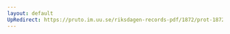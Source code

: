 ```yaml
---
layout: default
UpRedirect: https://pruto.im.uu.se/riksdagen-records-pdf/1872/prot-1872--ak--217/prot-1872--ak--217_016.pdf
---
```

